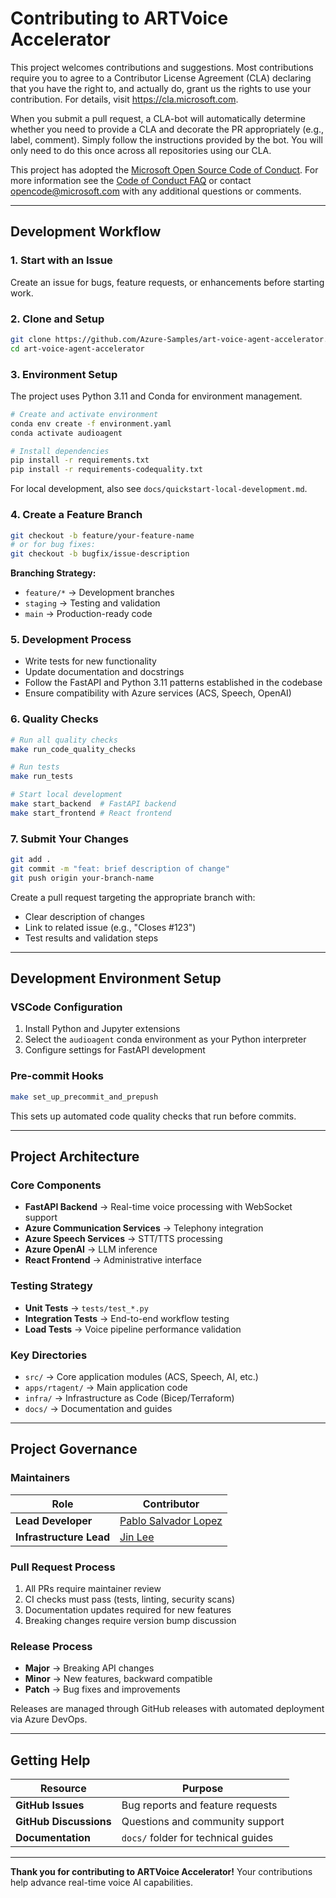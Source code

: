 # Contributing to ARTVoice Accelerator

This project welcomes contributions and suggestions. Most contributions require you to
agree to a Contributor License Agreement (CLA) declaring that you have the right to,
and actually do, grant us the rights to use your contribution. For details, visit
https://cla.microsoft.com.

When you submit a pull request, a CLA-bot will automatically determine whether you need
to provide a CLA and decorate the PR appropriately (e.g., label, comment). Simply follow the
instructions provided by the bot. You will only need to do this once across all repositories using our CLA.

This project has adopted the [Microsoft Open Source Code of Conduct](https://opensource.microsoft.com/codeofconduct/).
For more information see the [Code of Conduct FAQ](https://opensource.microsoft.com/codeofconduct/faq/)
or contact [opencode@microsoft.com](mailto:opencode@microsoft.com) with any additional questions or comments.

---

## Development Workflow

### 1. Start with an Issue
Create an issue for bugs, feature requests, or enhancements before starting work.

### 2. Clone and Setup
```bash
git clone https://github.com/Azure-Samples/art-voice-agent-accelerator.git
cd art-voice-agent-accelerator
```

### 3. Environment Setup
The project uses Python 3.11 and Conda for environment management.

```bash
# Create and activate environment
conda env create -f environment.yaml
conda activate audioagent

# Install dependencies
pip install -r requirements.txt
pip install -r requirements-codequality.txt
```

For local development, also see `docs/quickstart-local-development.md`.

### 4. Create a Feature Branch
```bash
git checkout -b feature/your-feature-name
# or for bug fixes:
git checkout -b bugfix/issue-description
```

**Branching Strategy:**
- `feature/*` → Development branches
- `staging` → Testing and validation
- `main` → Production-ready code

### 5. Development Process
- Write tests for new functionality
- Update documentation and docstrings
- Follow the FastAPI and Python 3.11 patterns established in the codebase
- Ensure compatibility with Azure services (ACS, Speech, OpenAI)

### 6. Quality Checks
```bash
# Run all quality checks
make run_code_quality_checks

# Run tests
make run_tests

# Start local development
make start_backend  # FastAPI backend
make start_frontend # React frontend
```

### 7. Submit Your Changes
```bash
git add .
git commit -m "feat: brief description of change"
git push origin your-branch-name
```

Create a pull request targeting the appropriate branch with:
- Clear description of changes
- Link to related issue (e.g., "Closes #123")
- Test results and validation steps

---

## Development Environment Setup

### VSCode Configuration
1. Install Python and Jupyter extensions
2. Select the `audioagent` conda environment as your Python interpreter
3. Configure settings for FastAPI development

### Pre-commit Hooks
```bash
make set_up_precommit_and_prepush
```

This sets up automated code quality checks that run before commits.

---

## Project Architecture

### Core Components
- **FastAPI Backend** → Real-time voice processing with WebSocket support
- **Azure Communication Services** → Telephony integration
- **Azure Speech Services** → STT/TTS processing
- **Azure OpenAI** → LLM inference
- **React Frontend** → Administrative interface

### Testing Strategy
- **Unit Tests** → `tests/test_*.py`
- **Integration Tests** → End-to-end workflow testing
- **Load Tests** → Voice pipeline performance validation

### Key Directories
- `src/` → Core application modules (ACS, Speech, AI, etc.)
- `apps/rtagent/` → Main application code
- `infra/` → Infrastructure as Code (Bicep/Terraform)
- `docs/` → Documentation and guides

---

## Project Governance

### Maintainers
| Role | Contributor |
|------|-------------|
| **Lead Developer** | [Pablo Salvador Lopez](https://github.com/pablosalvador10) |
| **Infrastructure Lead** | [Jin Lee](https://github.com/marcjimz) |

### Pull Request Process
1. All PRs require maintainer review
2. CI checks must pass (tests, linting, security scans)
3. Documentation updates required for new features
4. Breaking changes require version bump discussion

### Release Process
- **Major** → Breaking API changes
- **Minor** → New features, backward compatible
- **Patch** → Bug fixes and improvements

Releases are managed through GitHub releases with automated deployment via Azure DevOps.

---

## Getting Help

| Resource | Purpose |
|----------|---------|
| **GitHub Issues** | Bug reports and feature requests |
| **GitHub Discussions** | Questions and community support |
| **Documentation** | `docs/` folder for technical guides |

---

**Thank you for contributing to ARTVoice Accelerator!** Your contributions help advance real-time voice AI capabilities.
